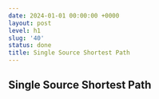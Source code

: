 ```yaml
---
date: 2024-01-01 00:00:00 +0000
layout: post
level: h1
slug: '40'
status: done
title: Single Source Shortest Path
---
```


## Single Source Shortest Path